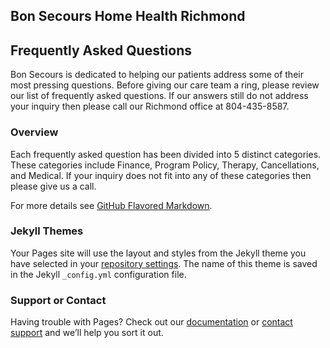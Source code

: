 ## Bon Secours Home Health Richmond
## Frequently Asked Questions


Bon Secours is dedicated to helping our patients address some of their most pressing questions. Before giving our care team a ring, please review our list of frequently asked questions. If our answers still do not address your inquiry then please call our Richmond office at 804-435-8587. 

### Overview

Each frequently asked question has been divided into 5 distinct categories. These categories include Finance, Program Policy, Therapy, Cancellations, and Medical. If your inquiry does not fit into any of these categories then please give us a call.




For more details see [GitHub Flavored Markdown](https://guides.github.com/features/mastering-markdown/).

### Jekyll Themes

Your Pages site will use the layout and styles from the Jekyll theme you have selected in your [repository settings](https://github.com/kgoode-web/Bon-Secours-RVA-FAQ/settings). The name of this theme is saved in the Jekyll `_config.yml` configuration file.

### Support or Contact

Having trouble with Pages? Check out our [documentation](https://help.github.com/categories/github-pages-basics/) or [contact support](https://github.com/contact) and we’ll help you sort it out.
